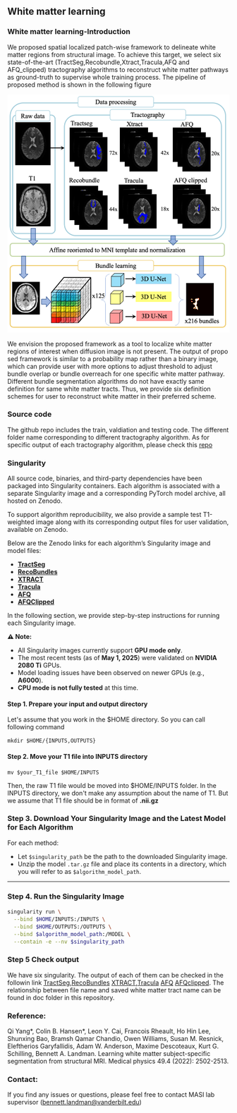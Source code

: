 ## White matter learning

### White matter learning-Introduction

We proposed spatial localized patch-wise framework to delineate white matter regions from structural image. To achieve this target, we select six state-of-the-art (TractSeg,Recobundle,Xtract,Tracula,AFQ and AFQ_clipped) tractography algorithms to reconstruct white matter pathways as ground-truth to supervise whole training process. The pipeline of proposed method is shown in the following figure

![method](method.png)

We envision the proposed framework as a tool to localize white matter regions of interest when diffusion image is not present. The output of propo sed framework is similar to a probability map rather than a binary image, which can provide user with more options to adjust threshold to adjust bundle overlap or bundle overreach for one specific white matter pathway. Different bundle segmentation algorithms do not have exactly same definition for same white matter tracts. Thus, we provide six definition schemes for user to reconstruct white matter in their preferred scheme.


### Source code
The github repo includes the train, valdiation and testing code. The different folder name corresponding to different tractography algorithm. As for specific output of each tractography algorithm, please check this [repo](https://github.com/MASILab/Pandora-WhiteMatterAtlas)

### Singularity

All source code, binaries, and third-party dependencies have been packaged into Singularity containers. Each algorithm is associated with a separate Singularity image and a corresponding PyTorch model archive, all hosted on Zenodo.

To support algorithm reproducibility, we also provide a sample test T1-weighted image along with its corresponding output files for user validation, available on Zenodo.

Below are the Zenodo links for each algorithm’s Singularity image and model files:

- **[TractSeg](https://zenodo.org/records/15320036)**
- **[RecoBundles](https://zenodo.org/records/15339811)**
- **[XTRACT](https://zenodo.org/records/15339809)**
- **[Tracula](https://zenodo.org/records/15320865)**
- **[AFQ](https://zenodo.org/records/15320033)**
- **[AFQClipped](https://zenodo.org/records/15339817)**

In the following section, we provide step-by-step instructions for running each Singularity image.

**⚠️ Note:**  
- All Singularity images currently support **GPU mode only**.  
- The most recent tests (as of **May 1, 2025**) were validated on **NVIDIA 2080 Ti** GPUs.  
- Model loading issues have been observed on newer GPUs (e.g., **A6000**).  
- **CPU mode is not fully tested** at this time.

#### Step 1. Prepare your input and output directory
Let's assume that you work in the $HOME directory. So you can call following command
```
mkdir $HOME/{INPUTS,OUTPUTS}
```

#### Step 2. Move your T1 file into INPUTS directory

```
mv $your_T1_file $HOME/INPUTS
```
Then, the raw T1 file would be moved into $HOME/INPUTS folder. In the INPUTS directory, we don't make any assumption about the name of T1. But we assume that T1 file should be in format of **.nii.gz**

### Step 3. Download Your Singularity Image and the Latest Model for Each Algorithm

For each method:

- Let `$singularity_path` be the path to the downloaded Singularity image.
- Unzip the model `.tar.gz` file and place its contents in a directory, which you will refer to as `$algorithm_model_path`.

---

### Step 4. Run the Singularity Image

```bash
singularity run \
  --bind $HOME/INPUTS:/INPUTS \
  --bind $HOME/OUTPUTS:/OUTPUTS \
  --bind $algorithm_model_path:/MODEL \
  --contain -e --nv $singularity_path
```

### Step 5 Check output

We have six singularity. The output of each of them can be checked in the followin link [TractSeg](./output/tractSeg.md),[RecoBundles](./output/recobundle.md) [XTRACT](./output/xtract.md),[Tracula](./output/tracula.md) [AFQ](./output/AFQ.md) [AFQclipped](./output/AFQclipped.md). The relationship between file name and saved white matter tract name can be found in doc folder in this repository.


### Reference:

Qi Yang*, Colin B. Hansen*, Leon Y. Cai, Francois Rheault, Ho Hin Lee, Shunxing Bao, Bramsh Qamar Chandio, Owen Williams, Susan M. Resnick, Eleftherios Garyfallidis, Adam W. Anderson, Maxime Descoteaux, Kurt G. Schilling, Bennett A. Landman. Learning white matter subject-specific segmentation from structural MRI. Medical physics 49.4 (2022): 2502-2513.

### Contact:
If you find any issues or questions, please feel free to contact MASI lab supervisor (bennett.landman@vanderbilt.edu)
